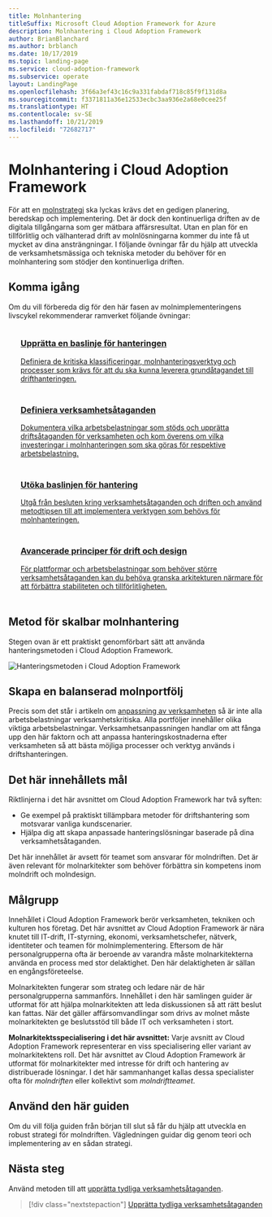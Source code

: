```yaml
---
title: Molnhantering
titleSuffix: Microsoft Cloud Adoption Framework for Azure
description: Molnhantering i Cloud Adoption Framework
author: BrianBlanchard
ms.author: brblanch
ms.date: 10/17/2019
ms.topic: landing-page
ms.service: cloud-adoption-framework
ms.subservice: operate
layout: LandingPage
ms.openlocfilehash: 3f66a3ef43c16c9a331fabdaf718c85f9f131d8a
ms.sourcegitcommit: f3371811a36e12533ecbc3aa936e2a68e0cee25f
ms.translationtype: HT
ms.contentlocale: sv-SE
ms.lasthandoff: 10/21/2019
ms.locfileid: "72682717"
---
```

# <a name="cloud-management-in-the-cloud-adoption-framework"></a>Molnhantering i Cloud Adoption Framework

För att en [molnstrategi](../strategy/index.md) ska lyckas krävs det en gedigen planering, beredskap och implementering. Det är dock den kontinuerliga driften av de digitala tillgångarna som ger mätbara affärsresultat. Utan en plan för en tillförlitlig och välhanterad drift av molnlösningarna kommer du inte få ut mycket av dina ansträngningar. I följande övningar får du hjälp att utveckla de verksamhetsmässiga och tekniska metoder du behöver för en molnhantering som stödjer den kontinuerliga driften.

## <a name="getting-started"></a>Komma igång

Om du vill förbereda dig för den här fasen av molnimplementeringens livscykel rekommenderar ramverket följande övningar:

<!-- markdownlint-disable MD033 -->
<ul class="panelContent cardsF">
    <li style="display: flex; flex-direction: column;">
        <a href="./azure-management-guide/index.md">
            <div class="cardSize">
                <div class="cardPadding" style="padding-bottom:10px;">
                    <div class="card" style="padding-bottom:10px;">
                        <div class="cardImageOuter">
                            <div class="cardImage">
                                <img alt="" src="../_images/icons/1.png" data-linktype="external">
                            </div>
                        </div>
                        <div class="cardText" style="padding-left:0px;">
                            <h3>Upprätta en baslinje för hanteringen</h3>
Definiera de kritiska klassificeringar, molnhanteringsverktyg och processer som krävs för att du ska kunna leverera grundåtagandet till drifthanteringen.
                        </div>
                    </div>
                </div>
            </div>
        </a>
    </li>
    <li style="display: flex; flex-direction: column;">
        <a href="./considerations/business-alignment.md">
            <div class="cardSize">
                <div class="cardPadding" style="padding-bottom:10px;">
                    <div class="card" style="padding-bottom:10px;">
                        <div class="cardImageOuter">
                            <div class="cardImage">
                                <img alt="" src="../_images/icons/2.png" data-linktype="external">
                            </div>
                        </div>
                        <div class="cardText" style="padding-left:0px;">
                            <h3>Definiera verksamhetsåtaganden</h3>
Dokumentera vilka arbetsbelastningar som stöds och upprätta driftsåtaganden för verksamheten och kom överens om vilka investeringar i molnhanteringen som ska göras för respektive arbetsbelastning.
                        </div>
                    </div>
                </div>
            </div>
        </a>
    </li>
    <li style="display: flex; flex-direction: column;">
        <a href="./best-practices.md">
            <div class="cardSize">
                <div class="cardPadding" style="padding-bottom:10px;">
                    <div class="card" style="padding-bottom:10px;">
                        <div class="cardImageOuter">
                            <div class="cardImage">
                                <img alt="" src="../_images/icons/3.png" data-linktype="external">
                            </div>
                        </div>
                        <div class="cardText" style="padding-left:0px;">
                            <h3>Utöka baslinjen för hantering</h3>
Utgå från besluten kring verksamhetsåtaganden och driften och använd metodtipsen till att implementera verktygen som behövs för molnhanteringen.
                        </div>
                    </div>
                </div>
            </div>
        </a>
    </li>
    <li style="display: flex; flex-direction: column;">
        <a href="./design-principles.md">
            <div class="cardSize">
                <div class="cardPadding" style="padding-bottom:10px;">
                    <div class="card" style="padding-bottom:10px;">
                        <div class="cardImageOuter">
                            <div class="cardImage">
                                <img alt="" src="../_images/icons/4.png" data-linktype="external">
                            </div>
                        </div>
                        <div class="cardText" style="padding-left:0px;">
                            <h3>Avancerade principer för drift och design</h3>
För plattformar och arbetsbelastningar som behöver större verksamhetsåtaganden kan du behöva granska arkitekturen närmare för att förbättra stabiliteten och tillförlitligheten.
                        </div>
                    </div>
                </div>
            </div>
        </a>
    </li>
</ul>
<!-- markdownlint-enable MD033 -->

## <a name="scalable-cloud-management-methodology"></a>Metod för skalbar molnhantering

Stegen ovan är ett praktiskt genomförbart sätt att använda hanteringsmetoden i Cloud Adoption Framework.

![Hanteringsmetoden i Cloud Adoption Framework](../_images/manage/caf-manage.png)

## <a name="creating-a-balanced-cloud-portfolio"></a>Skapa en balanserad molnportfölj

Precis som det står i artikeln om [anpassning av verksamheten](./considerations/business-alignment.md) så är inte alla arbetsbelastningar verksamhetskritiska. Alla portföljer innehåller olika viktiga arbetsbelastningar. Verksamhetsanpassningen handlar om att fånga upp den här faktorn och att anpassa hanteringskostnaderna efter verksamheten så att bästa möjliga processer och verktyg används i driftshanteringen.

## <a name="objective-of-this-content"></a>Det här innehållets mål

Riktlinjerna i det här avsnittet om Cloud Adoption Framework har två syften:

- Ge exempel på praktiskt tillämpbara metoder för driftshantering som motsvarar vanliga kundscenarier.
- Hjälpa dig att skapa anpassade hanteringslösningar baserade på dina verksamhetsåtaganden.

Det här innehållet är avsett för teamet som ansvarar för molndriften. Det är även relevant för molnarkitekter som behöver förbättra sin kompetens inom molndrift och molndesign.

## <a name="intended-audience"></a>Målgrupp

Innehållet i Cloud Adoption Framework berör verksamheten, tekniken och kulturen hos företag. Det här avsnittet av Cloud Adoption Framework är nära knutet till IT-drift, IT-styrning, ekonomi, verksamhetschefer, nätverk, identiteter och teamen för molnimplementering. Eftersom de här personalgrupperna ofta är beroende av varandra måste molnarkitekterna använda en process med stor delaktighet. Den här delaktigheten är sällan en engångsföreteelse.

Molnarkitekten fungerar som strateg och ledare när de här personalgrupperna sammanförs. Innehållet i den här samlingen guider är utformat för att hjälpa molnarkitekten att leda diskussionen så att rätt beslut kan fattas. När det gäller affärsomvandlingar som drivs av molnet måste molnarkitekten ge beslutsstöd till både IT och verksamheten i stort.

**Molnarkitektsspecialisering i det här avsnittet:** Varje avsnitt av Cloud Adoption Framework representerar en viss specialisering eller variant av molnarkitektens roll. Det här avsnittet av Cloud Adoption Framework är utformat för molnarkitekter med intresse för drift och hantering av distribuerade lösningar. I det här sammanhanget kallas dessa specialister ofta för *molndriften* eller kollektivt som *molndriftteamet*.

## <a name="use-this-guide"></a>Använd den här guiden

Om du vill följa guiden från början till slut så får du hjälp att utveckla en robust strategi för molndriften. Vägledningen guidar dig genom teori och implementering av en sådan strategi.

<!-- For a crash course on the theory and quick access to Azure implementation, get started with the [governance guides overview](./guide/index.md). Using this guidance, you can start small and iteratively improve your governance needs in parallel with cloud adoption efforts. -->

## <a name="next-steps"></a>Nästa steg

Använd metoden till att [upprätta tydliga verksamhetsåtaganden](./considerations/business-alignment.md).

> [!div class="nextstepaction"]
> [Upprätta tydliga verksamhetsåtaganden](./considerations/business-alignment.md)
